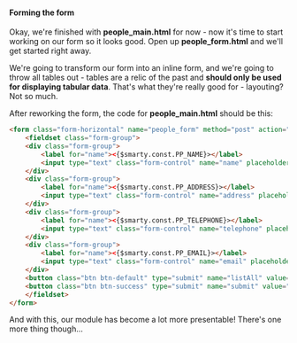 #### Forming the form
Okay, we're finished with **people_main.html** for now - now it's time to start working on our form so it looks good.
Open up **people_form.html** and we'll get started right away.

We're going to transform our form into an inline form, and we're going to throw all tables out - tables are a relic of the past and **should only be used for displaying tabular data**.
That's what they're really good for - layouting? Not so much.

After reworking the form, the code for **people_main.html** should be this:
```html
<form class="form-horizontal" name="people_form" method="post" action="index.php">
    <fieldset class="form-group">
    <div class="form-group">
        <label for="name"><{$smarty.const.PP_NAME}></label>
        <input type="text" class="form-control" name="name" placeholder="<{$smarty.const.PP_NAME}>">
    </div>
    <div class="form-group">
        <label for="name"><{$smarty.const.PP_ADDRESS}></label>
        <input type="text" class="form-control" name="address" placeholder="<{$smarty.const.PP_ADDRESS}>">
    </div>
    <div class="form-group">
        <label for="name"><{$smarty.const.PP_TELEPHONE}></label>
        <input type="text" class="form-control" name="telephone" placeholder="<{$smarty.const.PP_TELEPHONE}>">
    </div>
    <div class="form-group">
        <label for="name"><{$smarty.const.PP_EMAIL}></label>
        <input type="text" class="form-control" name="email" placeholder="<{$smarty.const.PP_EMAIL}>">
    </div>
    <button class="btn btn-default" type="submit" name="listAll" value="List All">List all inputs</button>
    <button class="btn btn-success" type="submit" name="submit" value="submit">Submit</button>
    </fieldset>
</form>
```

And with this, our module has become a lot more presentable! There's one more thing though...